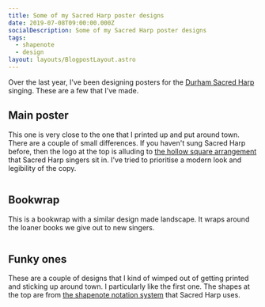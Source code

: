 ```yaml
---
title: Some of my Sacred Harp poster designs
date: 2019-07-08T09:00:00.000Z
socialDescription: Some of my Sacred Harp poster designs
tags:
  - shapenote
  - design
layout: layouts/BlogpostLayout.astro
---
```



Over the last year, I've been designing posters for the [Durham Sacred Harp](https://durhamsacredharp.co.uk) singing. These are a few that I've made.

## Main poster

This one is very close to the one that I printed up and put around town. There are a couple of small differences. If you haven't sung Sacred Harp before, then the logo at the top is alluding to [the hollow square arrangement](https://en.wikipedia.org/wiki/Sacred_Harp#Singing_Sacred_Harp_music) that Sacred Harp singers sit in. I've tried to prioritise a modern look and legibility of the copy.


<a href="/images/blue_square.png">
<img src="/images/blue_square.png" alt="">
</a>


## Bookwrap

This is a bookwrap with a similar design made landscape. It wraps around the loaner books we give out to new singers.


<a href="/images/blue_square_bookwrap.png"><img src="/images/blue_square_bookwrap.png" alt=""></a>


## Funky ones

These are a couple of designs that I kind of wimped out of getting printed and sticking up around town. I particularly like the first one. The shapes at the top are from [the shapenote notation system](https://en.wikipedia.org/wiki/Sacred_Harp#The_music_and_its_notation) that Sacred Harp uses.


<a href="/images/funky_squares.png"><img src="/images/funky_squares.png" alt=""></a>



<a href="/images/funky_squares_gharish.png"><img src="/images/funky_squares_gharish.png" alt=""></a>

